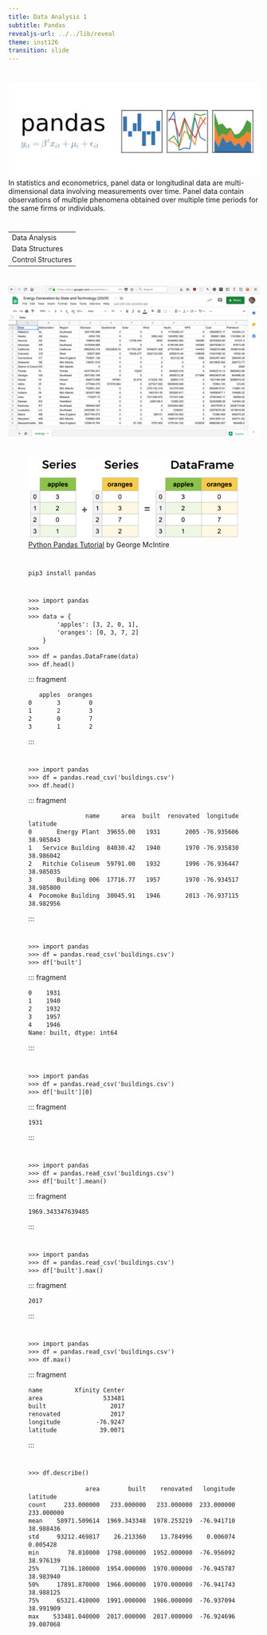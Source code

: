 ```yaml
---
title: Data Analysis 1
subtitle: Pandas
revealjs-url: ../../lib/reveal
theme: inst126
transition: slide
---
```


# 

<img src="images/pandas.png">

<aside class="notes">
In statistics and econometrics, panel data or longitudinal data are
multi-dimensional data involving measurements over time. Panel data contain
observations of multiple phenomena obtained over multiple time periods for the
same firms or individuals. 
</aside>

#

<table>
<tr><td>Data Analysis</td></tr>
<tr><td>Data Structures</td></tr>
<tr><td>Control Structures</td></tr>
</table>

#

<img src="images/spreadsheet.png">

#

<figure>
<img src="images/series-and-dataframe.png">
<figcaption>
<a href="https://www.learndatasci.com/tutorials/python-pandas-tutorial-complete-introduction-for-beginners/">Python Pandas Tutorial</a> by George McIntire
</figcaption>

#

<code>pip3 install pandas</code>

#

``` {.python}
>>> import pandas
>>>
>>> data = {
        'apples': [3, 2, 0, 1],
        'oranges': [0, 3, 7, 2]
    }
>>>
>>> df = pandas.DataFrame(data)
>>> df.head()
```

::: fragment
```
   apples  oranges
0       3        0
1       2        3
2       0        7
3       1        2
```
:::

#

``` {.python .numberLines}
>>> import pandas
>>> df = pandas.read_csv('buildings.csv')
>>> df.head()
```

::: fragment
``` {.smaller}
                name      area  built  renovated  longitude   latitude
0       Energy Plant  39655.00   1931       2005 -76.935606  38.985843
1   Service Building  84030.42   1940       1970 -76.935830  38.986042
2   Ritchie Coliseum  59791.00   1932       1996 -76.936447  38.985035
3       Building 006  17716.77   1957       1970 -76.934517  38.985800
4  Pocomoke Building  30045.91   1946       2013 -76.937115  38.982956
```
:::

#

``` {.python}
>>> import pandas
>>> df = pandas.read_csv('buildings.csv')
>>> df['built']
```

::: fragment
```
0    1931
1    1940
2    1932
3    1957
4    1946
Name: built, dtype: int64
```
:::

#

``` {.python}
>>> import pandas
>>> df = pandas.read_csv('buildings.csv')
>>> df['built'][0]
```

::: fragment
```
1931
```
:::

#

``` {.python}
>>> import pandas
>>> df = pandas.read_csv('buildings.csv')
>>> df['built'].mean()
```

::: fragment
```
1969.343347639485
```
:::

#

``` {.python}
>>> import pandas
>>> df = pandas.read_csv('buildings.csv')
>>> df['built'].max()
```

::: fragment
```
2017
```
:::

#

``` {.python}
>>> import pandas
>>> df = pandas.read_csv('buildings.csv')
>>> df.max()
```

::: fragment
```
name         Xfinity Center
area                 533481
built                  2017
renovated              2017
longitude          -76.9247
latitude            39.0071
```
:::

#

``` {.smaller}
>>> df.describe()

                area        built    renovated   longitude    latitude
count     233.000000   233.000000   233.000000  233.000000  233.000000
mean    58971.509614  1969.343348  1978.253219  -76.941710   38.988436
std     93212.469817    26.213360    13.784996    0.006074    0.005428
min        78.010000  1798.000000  1952.000000  -76.956092   38.976139
25%      7136.180000  1954.000000  1970.000000  -76.945787   38.983940
50%     17891.870000  1966.000000  1970.000000  -76.941743   38.988125
75%     65321.410000  1991.000000  1986.000000  -76.937094   38.991909
max    533481.040000  2017.000000  2017.000000  -76.924696   39.007068
```

# 




